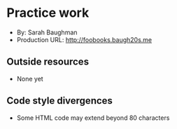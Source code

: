 # Practice work
+ By: Sarah Baughman
+ Production URL: <http://foobooks.baugh20s.me>

## Outside resources
+ None yet

## Code style divergences
+ Some HTML code may extend beyond 80 characters

